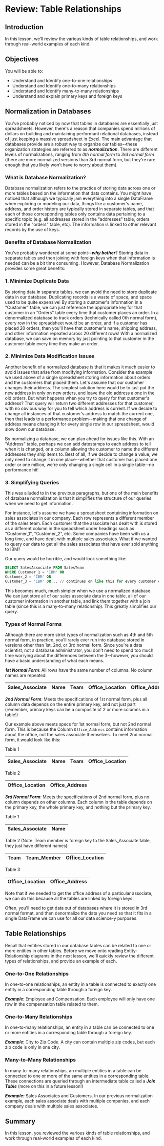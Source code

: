 
#  Review: Table Relationships


## Introduction

In this lesson, we'll review the various kinds of table relationships, and work through real-world examples of each kind. 

## Objectives

You will be able to:

* Understand and Identify one-to-one relationships
* Understand and Identify one-to-many relationships
* Understand and Identify many-to-many relationships
* Understand and explain primary keys and foreign keys

## Normalization in Databases

You've probably noticed by now that tables in databases are essentially just spreadsheets.  However, there's a reason that companies spend millions of dollars on building and maintaining performant relational databases, instead of just keeping a massive spreadsheet in Excel.  The main advantage that databases provide are a robust way to organize our tables--these organization strategies are referred to as **_normalization_**. There are different levels of normalizations, ranging from _0th normal form_ to _3rd normal form_ (there are more normalized versions than 3rd normal form, but they're rare enough that you likely won't have to worry about them). 

### What is Database Normalization?

Database normalization refers to the practice of storing data across one or more tables based on the information that data contains. You might have noticed that although we typically jam everything into a single DataFrame when exploring or modeling our data, things like a customer's name, address, and order history are typically stored in separate tables, and that each of those corresponding tables only contains data pertaining to a specific topic (e.g. all addresses stored in the "addresses" table, orders stored in the "orders" table, etc).  The information is linked to other relevant records by the use of keys.

### Benefits of Database Normalization

You've probably wondered at some point--**_why bother_**?  Storing data in separate tables and then joining with foreign keys when that information is needed can be a bit time consuming.  However, Database Normalization provides some great benefits:

### 1. Minimize Duplicate Data

By storing data in separate tables, we can avoid the need to store duplicate data in our database.  Duplicating records is a waste of space, and space used to be quite expensive!  By storing a customer's information in a "Customer" table, we can just reference the appropriate key for that customer in an "Orders" table every time that customer places an order. In a denormalized database to track orders (technically called 0th normal form), every row in the spreadsheet would be an order, and if a customer has placed 20 orders, then you'll have that customer's name, shipping address, and other information repeated across 20 different rows! With a normalized database, we can save on memory by just pointing to that customer in the customer table every time they make an order. 

### 2.  Minimize Data Modification Issues

Another benefit of a normalized database is that it makes it much easier to avoid issues that arise from modifying information.  Consider the example we used above of a single spreadsheet storing information about orders and the customers that placed them.  Let's assume that our customer changes their address.  The simplest solution here would be to just put the new address in only on new orders, and leave the old address alone in the old orders.  But what happens when you try to query for that customer's address? That query will return two different addresses for that customer, with no obvious way for you to tell which address is current.  If we decide to change all instances of that customer's address to match the current one, then that leads to a performance problem--making that one change of address means changing it for every single row in our spreadsheet, would slow down our database. 

By normalizing a database, we can plan ahead for issues like this.  With an "Address" table, perhaps we can add datestamps to each address to tell when it is changed, or a column allowing the customer to name the different addresses they ship items to.  Best of all, if we decide to change a value, we only need to change it in one place--whether that customer has placed one order or one million, we're only changing a single cell in a single table--no performance hit!

### 3. Simplifying Queries

This was alluded to in the previous paragraphs, but one of the main benefits of database normalization is that it simplifies the structure of our queries when we need to get information. 

For instance, let's assume we have a spreadsheet containing information on sales associates in our company. Each row represents a different member of the sales team. Each customer that the associate has dealt with is stored as a different column in the speadsheet under headings such as "Customer_1", "Customer_2", etc.  Some companies have been with us a long time, and have dealt with multiple sales associates.  What if we wanted to query our data to get all the sales associates that have ever sold anything to IBM?

Our query would be horrible, and would look something like:

```sql
SELECT SalesAssociate FROM SalesTeam
WHERE Customer_1 = 'IBM' OR
Customer_2 = 'IBM' OR
Customer_3 = 'IBM' OR... // continues on like this for every customer column :-(
```

This becomes much, much simpler when we use a normalized database.  We can just store all of our sales associate data in one table, all of our customer information in another table, and link them together with a join table (since this is a many-to-many relationship).  This greatly simplifies our query. 

### Types of Normal Forms

Although there are more strict types of normalization such as 4th and 5th normal form, in practice, you'll rarely ever run into database stored in versions other than 1st, 2nd, or 3rd normal form.  Since you're a data scientist, not a database administrator, you don't need to spend too much time worrying about the differences between the 3--however, you should have a basic understanding of what each means. 

**_1st Normal Form_**: All rows have the same number of columns. No column names are repeated. 

| Sales_Associate |  Name    | Team | Office_Location | Office_Address |
|-----------------|----------|------|-----------------|----------------|

**_2nd Normal Form_**: Meets the specifications of 1st normal form, plus all column data depends on the entire primary key, and not just part (remember, primary keys can be a composite of 2 or more columns in a table!)

Our example above meets specs for 1st normal form, but not 2nd normal form.  This is because the Column `Office_Address` contains information about the office, not the sales associate themselves.  To meet 2nd normal form, it would look like this:

Table 1

| Sales_Associate |  Name    | Team | Office_Location |
|-----------------|----------|------|-----------------|

Table 2

| Office_Location | Office_Address |
|-----------------|----------------|

**_3rd Normal Form_**: Meets the specifications of 2nd normal form, plus no column depends on other columns. Each column in the table depends on the primary key, the whole primary key, and nothing but the primary key. 

Table 1

| Sales_Associate | Name |
|-----------------|------|

Table 2 (Note: Team member is foreign key to the Sales_Associate table, they just have different names)

| Team | Team_Member | Office_Location | 
|------|-------------|-----------------|

Table 3 

| Office_Location | Office_Address |
|-----------------|----------------|

Note that if we needed to get the office address of a particular associate, we can do this because all the tables are linked by foreign keys. 

Often, you'll need to get data out of databases where it is stored in 3rd normal format, and then denormalize the data you need so that it fits in a single DataFrame we can use for all our data science-y purposes. 


## Table Relationships

Recall that entities stored in our database tables can be related to one or more entities in other tables. Before we move onto reading Entity-Relationship diagrams in the next lesson, we'll quickly review the different types of relationships, and provide an example of each. 


### One-to-One Relationships

In one-to-one relationships, an entity in a table is connected to exactly one entity in a corresponding table through a foreign key. 

**_Example_**: Employee and Compensation. Each employee will only have one row in the compensation table related to them. 

### One-to-Many Relationships

In one-to-many relationships, an entity in a table can be connected to one or more entities in a corresponding table through a foreign key. 

**_Example_**: City to Zip Code. A city can contain multiple zip codes, but each zip code is only in one city. 


### Many-to-Many Relationships

In many-to-many relationships, an multiple entities in a table can be connected to one or more of the same entities in a corresponding table.  These connections are queried through an intermediate table called a **_Join Table_** (more on this in a future lesson!)

**_Example:_** Sales Associates and Customers.  In our previous normalization example, each sales associate deals with multiple companies, and each company deals with multiple sales associates. 

## Summary

In this lesson, you reviewed the various kinds of table relationships, and work through real-world examples of each kind. 
